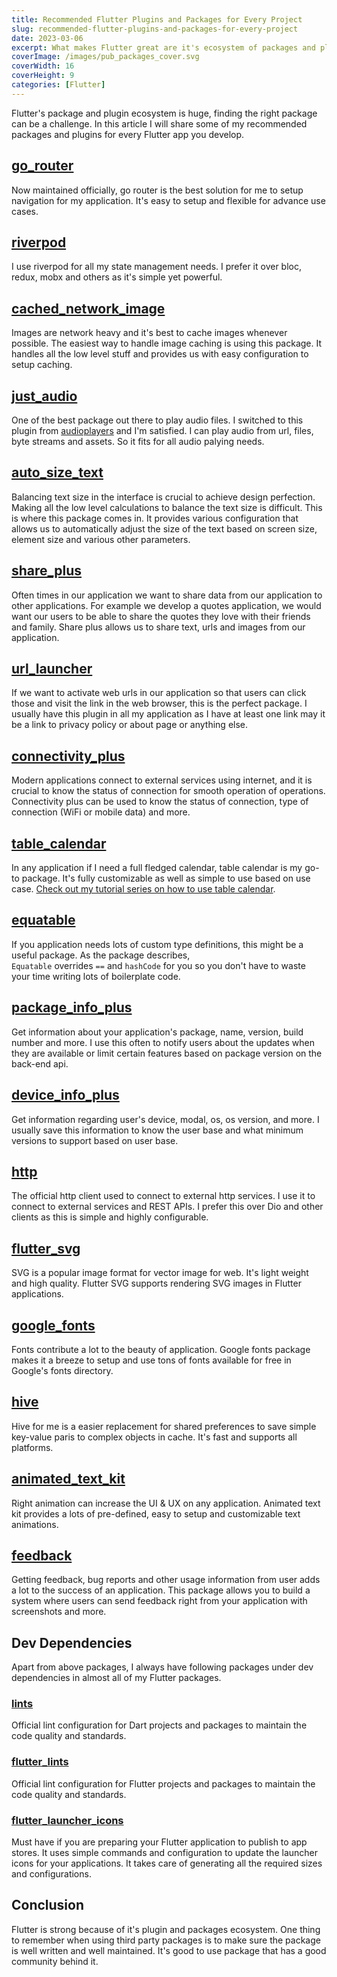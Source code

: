 ```yaml
---
title: Recommended Flutter Plugins and Packages for Every Project
slug: recommended-flutter-plugins-and-packages-for-every-project
date: 2023-03-06
excerpt: What makes Flutter great are it's ecosystem of packages and plugins that make it possible to build complex integrations and functionalities in a fraction of seconds. Lets look at some of the plugins and plackages that are recommended for every Flutter project you create.
coverImage: /images/pub_packages_cover.svg
coverWidth: 16
coverHeight: 9
categories: [Flutter]
---
```


<base target="_blank" />

Flutter's package and plugin ecosystem is huge, finding the right package can be a challenge. In this article I will share some of my recommended packages and plugins for every Flutter app you develop.

## [go_router](https://pub.dev/packages/go_router)

Now maintained officially, go router is the best solution for me to setup navigation for my application. It's easy to setup and flexible for advance use cases.

## [riverpod](https://riverpod.dev)

I use riverpod for all my state management needs. I prefer it over bloc, redux, mobx and others as it's simple yet powerful.

## [cached_network_image](https://pub.dev/packages/cached_network_image)

Images are network heavy and it's best to cache images whenever possible. The easiest way to handle image caching is using this package. It handles all the low level stuff and provides us with easy configuration to setup caching.

## [just_audio](https://pub.dev/packages/just_audio)

One of the best package out there to play audio files. I switched to this plugin from [audioplayers](https://pub.dev/packages/audioplayers) and I'm satisfied. I can play audio from url, files, byte streams and assets. So it fits for all audio palying needs.

## [auto_size_text](https://pub.dev/packages/auto_size_text)

Balancing text size in the interface is crucial to achieve design perfection. Making all the low level calculations to balance the text size is difficult. This is where this package comes in. It provides various configuration that allows us to automatically adjust the size of the text based on screen size, element size and various other parameters.

## [share_plus](https://pub.dev/packages/share_plus)

Often times in our application we want to share data from our application to other applications. For example we develop a quotes application, we would want our users to be able to share the quotes they love with their friends and family. Share plus allows us to share text, urls and images from our application.

## [url_launcher](https://pub.dev/packages/url_launcher)

If we want to activate web urls in our application so that users can click those and visit the link in the web browser, this is the perfect package. I usually have this plugin in all my application as I have at least one link may it be a link to privacy policy or about page or anything else.

## [connectivity_plus](https://pub.dev/packages/connectivity_plus)

Modern applications connect to external services using internet, and it is crucial to know the status of connection for smooth operation of operations. Connectivity plus can be used to know the status of connection, type of connection (WiFi or mobile data) and more.

## [table_calendar](https://pub.dev/packages/table_calendar)

In any application if I need a full fledged calendar, table calendar is my go-to package. It's fully customizable as well as simple to use based on use case. [Check out my tutorial series on how to use table calendar](https://www.appwriters.dev/blog/2023-01-15-flutter-calendar-part-1).

## [equatable](https://pub.dev/packages/equatable)

If you application needs lots of custom type definitions, this might be a useful package. As the package describes, `Equatable` overrides `==` and `hashCode` for you so you don't have to waste your time writing lots of boilerplate code.

## [package_info_plus](https://pub.dev/packages/package_info_plus)

Get information about your application's package, name, version, build number and more. I use this often to notify users about the updates when they are available or limit certain features based on package version on the back-end api.

## [device_info_plus](https://pub.dev/packages/device_info_plus)

Get information regarding user's device, modal, os, os version, and more. I usually save this information to know the user base and what minimum versions to support based on user base.

## [http](https://pub.dev/packages/http)

The official http client used to connect to external http services. I use it to connect to external services and REST APIs. I prefer this over Dio and other clients as this is simple and highly configurable.

## [flutter_svg](https://pub.dev/packages/flutter_svg)

SVG is a popular image format for vector image for web. It's light weight and high quality. Flutter SVG supports rendering SVG images in Flutter applications.

## [google_fonts](https://pub.dev/packages/google_fonts)

Fonts contribute a lot to the beauty of application. Google fonts package makes it a breeze to setup and use tons of fonts available for free in Google's fonts directory.

## [hive](https://pub.dev/packages/hive)

Hive for me is a easier replacement for shared preferences to save simple key-value paris to complex objects in cache. It's fast and supports all platforms.

## [animated_text_kit](https://pub.dev/packages/animated_text_kit)

Right animation can increase the UI & UX on any application. Animated text kit provides a lots of pre-defined, easy to setup and customizable text animations.

## [feedback](https://pub.dev/packages/feedback)

Getting feedback, bug reports and other usage information from user adds a lot to the success of an application. This package allows you to build a system where users can send feedback right from your application with screenshots and more.

## Dev Dependencies

Apart from above packages, I always have following packages under dev dependencies in almost all of my Flutter packages.

### [lints](https://pub.dev/packages/lints)

Official lint configuration for Dart projects and packages to maintain the code quality and standards.

### [flutter_lints](https://pub.dev/packages/flutter_lints)

Official lint configuration for Flutter projects and packages to maintain the code quality and standards.

### [flutter_launcher_icons](https://pub.dev/packages/flutter_launcher_icons)

Must have if you are preparing your Flutter application to publish to app stores. It uses simple commands and configuration to update the launcher icons for your applications. It takes care of generating all the required sizes and configurations. 

## Conclusion

Flutter is strong because of it's plugin and packages ecosystem. One thing to remember when using third party packages is to make sure the package is well written and well maintained. It's good to use package that has a good community behind it.